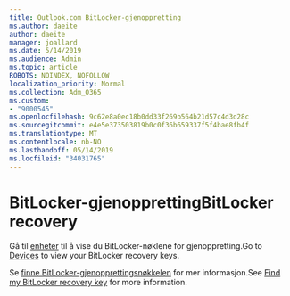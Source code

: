 ```yaml
---
title: Outlook.com BitLocker-gjenoppretting
ms.author: daeite
author: daeite
manager: joallard
ms.date: 5/14/2019
ms.audience: Admin
ms.topic: article
ROBOTS: NOINDEX, NOFOLLOW
localization_priority: Normal
ms.collection: Adm_O365
ms.custom:
- "9000545"
ms.openlocfilehash: 9c62e8a0ec18b0dd33f269b564b21d57c4d3d28c
ms.sourcegitcommit: e4e5e373503819b0c0f36b659337f5f4bae8fb4f
ms.translationtype: MT
ms.contentlocale: nb-NO
ms.lasthandoff: 05/14/2019
ms.locfileid: "34031765"
---
```

# <a name="bitlocker-recovery"></a><span data-ttu-id="4a3bd-102">BitLocker-gjenoppretting</span><span class="sxs-lookup"><span data-stu-id="4a3bd-102">BitLocker recovery</span></span>

<span data-ttu-id="4a3bd-103">Gå til [enheter](https://account.microsoft.com/devices/recoverykey) til å vise du BitLocker-nøklene for gjenoppretting.</span><span class="sxs-lookup"><span data-stu-id="4a3bd-103">Go to [Devices](https://account.microsoft.com/devices/recoverykey) to view your BitLocker recovery keys.</span></span>

<span data-ttu-id="4a3bd-104">Se [finne BitLocker-gjenopprettingsnøkkelen](https://support.microsoft.com/help/4026181) for mer informasjon.</span><span class="sxs-lookup"><span data-stu-id="4a3bd-104">See [Find my BitLocker recovery key](https://support.microsoft.com/help/4026181) for more information.</span></span>